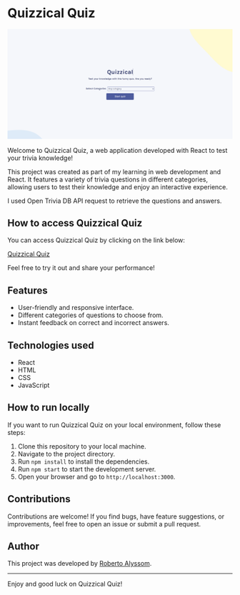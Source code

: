 # Quizzical Quiz

![Quizzical Quiz screenshot](./public/images/screenshot.PNG)

Welcome to Quizzical Quiz, a web application developed with React to test your trivia knowledge!

This project was created as part of my learning in web development and React. It features a variety of trivia questions in different categories, allowing users to test their knowledge and enjoy an interactive experience.

I used Open Trivia DB API request to retrieve the questions and answers.

## How to access Quizzical Quiz

You can access Quizzical Quiz by clicking on the link below:

[Quizzical Quiz](https://robertoalyssom.github.io/quizzical-trivia/)

Feel free to try it out and share your performance!

## Features

- User-friendly and responsive interface.
- Different categories of questions to choose from.
- Instant feedback on correct and incorrect answers.

## Technologies used

- React
- HTML
- CSS
- JavaScript

## How to run locally

If you want to run Quizzical Quiz on your local environment, follow these steps:

1. Clone this repository to your local machine.
2. Navigate to the project directory.
3. Run `npm install` to install the dependencies.
4. Run `npm start` to start the development server.
5. Open your browser and go to `http://localhost:3000`.

## Contributions

Contributions are welcome! If you find bugs, have feature suggestions, or improvements, feel free to open an issue or submit a pull request.

## Author

This project was developed by [Roberto Alyssom](https://github.com/robertoalyssom).

---

Enjoy and good luck on Quizzical Quiz!
